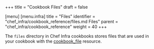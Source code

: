 +++
title = "Cookbook Files"
draft = false

[menu]
  [menu.infra]
    title = "Files"
    identifier = "chef_infra/cookbook_reference/files.md Files"
    parent = "chef_infra/cookbook_reference"
    weight = 40
+++

The `files` directory in Chef Infra cookbooks stores files that are used
in your cookbook with the [cookbook_file](/resources/cookbook_file/)
resource.
